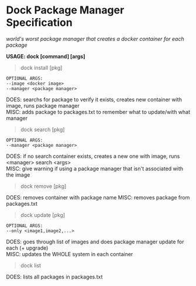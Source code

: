 # Dock Package Manager Specification
_world's worst package manager that creates a docker container for each package_

**USAGE: dock [command] [args]**

>dock install [pkg]

```
OPTIONAL ARGS:
--image <docker image>
--manager <package manager>
```

DOES: searchs for package to verify it exists, creates new container with image, runs package manager<br>
MISC: adds package to packages.txt to remember what to update/with what manager

>dock search [pkg]

```
OPTIONAL ARGS:
--manager <package manager>
```

DOES: if no search container exists, creates a new one with image, runs \<manager> search \<args><br>
MISC: give warning if using a package manager that isn't associated with the image

>dock remove [pkg]

DOES: removes container with package name
MISC: removes package from packages.txt

>dock update [pkg]

```
OPTIONAL ARGS:
--only <image1,image2,...>
```

DOES: goes through list of images and does package manager update for each (+ upgrade)<br>
MISC: updates the WHOLE system in each container

>dock list

DOES: lists all packages in packages.txt
